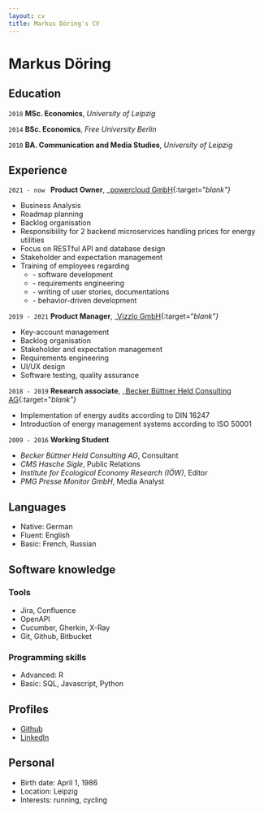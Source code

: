 ```yaml
---
layout: cv
title: Markus Döring's CV
---
```

# Markus Döring

## Education

`2018`
__MSc. Economics__, _University of Leipzig_

`2014`
__BSc. Economics__, _Free University Berlin_

`2010`
__BA. Communication and Media Studies__, _University of Leipzig_

## Experience

`2021 - now `
__Product Owner__, _[powercloud GmbH](https://power.cloud/en/){:target="_blank"}_
- Business Analysis
- Roadmap planning
- Backlog organisation
- Responsibility for 2 backend microservices handling prices for energy utilities
- Focus on RESTful API and database design
- Stakeholder and expectation management
- Training of employees regarding
  - \- software development
  - \- requirements engineering
  - \- writing of user stories, documentations
  - \- behavior-driven development

`2019 - 2021`
__Product Manager__, _[Vizzlo GmbH](https://vizzlo.com/){:target="_blank"}_
- Key-account management
- Backlog organisation
- Stakeholder and expectation management
- Requirements engineering
- UI/UX design
- Software testing, quality assurance

`2018 - 2019`
__Research associate__, _[Becker Büttner Held Consulting AG](https://www.bbh-beratung.de/en/){:target="_blank"}_
- Implementation of energy audits according to DIN 16247
- Introduction of energy management systems according to ISO 50001

`2009 - 2016`
__Working Student__
  - _Becker Büttner Held Consulting AG_, Consultant
  - _CMS Hasche Sigle_, Public Relations
  - _Institute for Ecological Economy Research (IÖW)_, Editor
  - _PMG Presse Monitor GmbH_, Media Analyst

## Languages
- Native: German
- Fluent: English
- Basic: French, Russian

## Software knowledge

### Tools
- Jira, Confluence
- OpenAPI
- Cucumber, Gherkin, X-Ray
- Git, Github, Bitbucket

### Programming skills
- Advanced: R
- Basic: SQL, Javascript, Python

## Profiles
- [Github](https://github.com/flrd)
- [LinkedIn](https://www.linkedin.com/in/markus-d-7a7549176/)

## Personal
- Birth date: April 1, 1986
- Location: Leipzig
- Interests: running, cycling

<!--
### Last updated: 2024/03
-->
